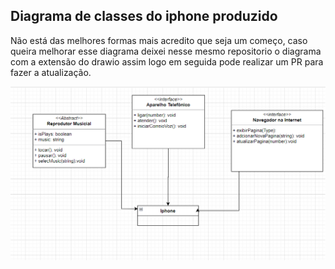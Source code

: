 ## Diagrama de classes do iphone produzido

<p>Não está das melhores formas mais acredito que seja um começo, caso queira melhorar esse diagrama deixei nesse mesmo 
repositorio o diagrama com a extensão do drawio assim logo em seguida pode realizar um PR para fazer a atualização.
</p>

<p class="align=center">
    <img src="img.png">
</p>
